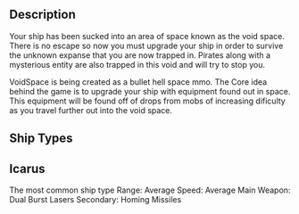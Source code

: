 Description
-----------

Your ship has been sucked into an area of space known as the void space. There is no escape so now you must upgrade your ship in order to survive the unknown expanse that you are now trapped in. Pirates along with a mysterious entity are also trapped in this void and will try to stop you.

VoidSpace is being created as a bullet hell space mmo. The Core idea behind the game is to upgrade your ship with equipment found out in space. This equipment will be found off of drops from mobs of increasing dificulty as you travel further out into the void space.


Ship Types
----------

Icarus
------

The most common ship type
Range: Average
Speed: Average
Main Weapon: Dual Burst Lasers
Secondary: Homing Missiles
